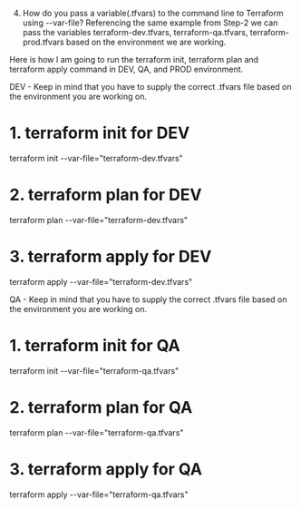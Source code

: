 4. How do you pass a variable(.tfvars) to the command line to Terraform using --var-file?
Referencing the same example from Step-2 we can pass the variables terraform-dev.tfvars, terraform-qa.tfvars, terraform-prod.tfvars based on the environment we are working.

Here is how I am going to run the terraform init, terraform plan and terraform apply command in DEV, QA, and PROD environment.

DEV - Keep in mind that you have to supply the correct .tfvars file based on the environment you are working on.

# 1. terraform init for DEV 

terraform init --var-file="terraform-dev.tfvars"

# 2. terraform plan for DEV 

terraform plan --var-file="terraform-dev.tfvars"

# 3. terraform apply for DEV 

terraform apply --var-file="terraform-dev.tfvars"

QA - Keep in mind that you have to supply the correct .tfvars file based on the environment you are working on.

# 1. terraform init for QA 

terraform init --var-file="terraform-qa.tfvars"

# 2. terraform plan for QA 

terraform plan --var-file="terraform-qa.tfvars"

# 3. terraform apply for QA 

terraform apply --var-file="terraform-qa.tfvars"
